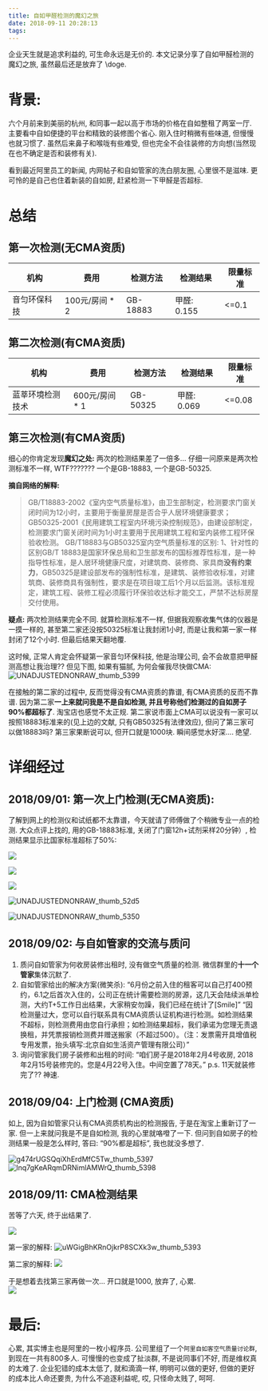 ```yaml
---
title: 自如甲醛检测的魔幻之旅  
date: 2018-09-11 20:28:13
tags:
---
```


企业天生就是追求利益的, 可生命永远是无价的. 本文记录分享了自如甲醛检测的魔幻之旅, 虽然最后还是放弃了 \doge.

<!--more-->

# 背景:
六个月前来到美丽的杭州, 和同事一起以高于市场的价格在自如整租了两室一厅. 主要看中自如便捷的平台和精致的装修图个省心. 刚入住时稍微有些味道, 但慢慢也就习惯了. 虽然后来鼻子和喉咙有些难受, 但也完全不会往装修的方向想(当然现在也不确定是否和装修有关). 

看到最近阿里员工的新闻, 内网帖子和自如管家的洗白朋友圈, 心里很不是滋味. 更可怜的是自己也住着新装的自如房, 赶紧检测一下甲醛是否超标.

# 总结
## 第一次检测(无CMA资质)
| 机构  | 费用 | 检测方法 | 检测结果 | 限量标准 |
| --- |  --- | --- | --- | --- | 
| 音匀环保科技 | 100元/房间 * 2 | GB-18883 | 甲醛: 0.155 | <=0.1 | 

## 第二次检测(有CMA资质)
| 机构  | 费用 | 检测方法 | 检测结果 | 限量标准 |
| --- |  --- | --- | --- | --- | 
| 蓝莘环境检测技术 | 600元/房间 * 1 | GB-50325 | 甲醛: 0.069 | <=0.08 | 

## 第三次检测(有CMA资质)
细心的你肯定发现**魔幻之处:** 两次的检测结果差了一倍多... 仔细一问原来是两次检测标准不一样, WTF??????? 一个是GB-18883, 一个是GB-50325.

**摘自网络的解释:**
> GB/T18883-2002《室内空气质量标准》，由卫生部制定，检测要求门窗关闭时间为12小时，主要用于衡量房屋是否合乎人居环境健康要求；GB50325-2001《民用建筑工程室内环境污染控制规范》，由建设部制定，检测要求门窗关闭时间为1小时主要用于民用建筑工程和室内装修工程环保验收检测。 GB/T18883与GB50325室内空气质量标准的区别: 1、针对性的区别GB/T 18883是国家环保总局和卫生部发布的国标推荐性标准，是一种指导性标准，是人居环境健康尺度，对建筑商、装修商、家具商**没有约束力**，GB50325是建设部发布的强制性标准，是建筑、装修验收标准，对建筑商、装修商具有强制性，要求是在项目竣工后1个月以后监测。该标准规定，建筑工程、装修工程必须履行环保验收达标才能交工，严禁不达标房屋交付使用。

**疑点:** 
两次检测结果完全不同. 就算检测标准不一样, 但据我观察收集气体的仪器是一摸一样的, 甚至第二家还没按50325标准让我封闭1小时, 而是让我和第一家一样封闭了12个小时. 但最后结果天翻地覆.

这时候, 正常人肯定会怀疑第一家音匀环保科技, 他是治理公司, 会不会故意把甲醛测高想让我治理?? 但见下图, 如果有猫腻, 为何会催我尽快做CMA:     
![UNADJUSTEDNONRAW_thumb_5399](../images/blog/180911_ziroom_air_quality/UNADJUSTEDNONRAW_thumb_5399.jpg)

在接触的第二家的过程中, 反而觉得没有CMA资质的靠谱, 有CMA资质的反而不靠谱. 因为第二家**一上来就问我是不是自如检测, 并且号称他们检测过的自如房子90%都超标了**. 淘宝店也感觉不太正规. 第二家说市面上CMA可以说没有一家可以按照18883标准来的(见上边的文献, 只有GB50325有法律效应), 但问了第三家可以做18883吗? 第三家果断说可以, 但开口就是1000块. 瞬间感觉水好深.... 绝望.


# 详细经过
## 2018/09/01: 第一次上门检测(无CMA资质):
了解到网上的检测仪和试纸都不太靠谱，今天就请了师傅做了个稍微专业一点的检测. 大众点评上找的, 用的GB-18883标准, 关闭了门窗12h+试剂采样20分钟）, 检测结果显示比国家标准超标了50%:

![](../images/blog/180911_ziroom_air_quality/15366694108958.jpg)

![](../images/blog/180911_ziroom_air_quality/15366695601449.jpg)

![](../images/blog/180911_ziroom_air_quality/15366695680182.jpg)

![UNADJUSTEDNONRAW_thumb_52d5](../images/blog/180911_ziroom_air_quality/UNADJUSTEDNONRAW_thumb_52d5.jpg)

![UNADJUSTEDNONRAW_thumb_5350](../images/blog/180911_ziroom_air_quality/UNADJUSTEDNONRAW_thumb_5350.jpg)


## 2018/09/02: 与自如管家的交流与质问
1. 质问自如管家为何收房装修出租时, 没有做空气质量的检测. 微信群里的**十一个管家**集体沉默了. 
2. 自如管家给出的解决方案(微笑杀): “6月份之前入住的租客可以自己打400预约，6.1之后首次入住的，公司正在统计需要检测的房源，这几天会陆续派单检测，大约T+5工作日出结果，大家稍安勿躁，我们已经在统计了[Smile]”     “因检测量过大，您可以自行联系具有CMA资质认证机构进行检测。如检测结果不超标，则检测费用由您自行承担；如检测结果超标，我们承诺为您理无责退换租，并凭票报销检测费并赠送搬家（不超过500）。（注：发票需开具增值税专用发票，抬头填写:北京自如生活资产管理有限公司）”
3. 询问管家我们房子装修和出租的时间: “咱们房子是2018年2月4号收房, 2018年2月15号装修完的。您是4月22号入住。中间空置了78天。”     p.s. 11天就装修完了?? 神速.

## 2018/09/04: 上门检测 (CMA资质)
如上, 因为自如管家只认有CMA资质机构出的检测报告, 于是在淘宝上重新订了一家. 但一上来就问我是不是自如检测, 我的心里就咯噔了一下. 但问到自如房子的检测结果一般是怎么样时, 答曰: “90%都是超标”, 我也就没多想了. 

![g474rUGSQqiXhErdMfC5Tw_thumb_5397](../images/blog/180911_ziroom_air_quality/g474rUGSQqiXhErdMfC5Tw_thumb_5397.jpg)
![lnq7gKeARqmDRNimlAMWrQ_thumb_5398](../images/blog/180911_ziroom_air_quality/lnq7gKeARqmDRNimlAMWrQ_thumb_5398.jpg)


## 2018/09/11: CMA检测结果
苦等了六天, 终于出结果了.   

![](../images/blog/180911_ziroom_air_quality/15366732672358.jpg)

第一家的解释:
![uWGigBhKRnOjkrP8SCXk3w_thumb_5393](../images/blog/180911_ziroom_air_quality/uWGigBhKRnOjkrP8SCXk3w_thumb_5393.jpg)

第二家的解释:
![](../images/blog/180911_ziroom_air_quality/15366727415165.jpg)

于是想着去找第三家再做一次... 开口就是1000, 放弃了, 心累.   
![](../images/blog/180911_ziroom_air_quality/15366724352698.jpg)


# 最后:
心累, 其实博主也是阿里的一枚小程序员. 公司里组了一个`阿里自如客空气质量讨论群`, 到现在一共有800多人. 可慢慢的也变成了扯淡群, 不是说同事们不好, 而是维权真的太难了. 企业犯错的成本太低了, 就和滴滴一样, 明明可以做的更好, 但做的更好的成本比人命还要贵, 为什么不追逐利益呢, 哎, 只怪命太贱了, 呵呵.      


